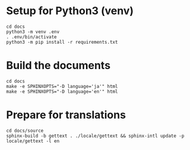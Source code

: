 # Setup for Python3 (venv)

```
cd docs
python3 -m venv .env
. .env/bin/activate
python3 -m pip install -r requirements.txt
```

# Build the documents

```
cd docs
make -e SPHINXOPTS="-D language='ja'" html
make -e SPHINXOPTS="-D language='en'" html
```

# Prepare for translations

```
cd docs/source
sphinx-build -b gettext . ./locale/gettext && sphinx-intl update -p locale/gettext -l en
```